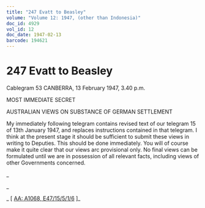 ```yaml
---
title: "247 Evatt to Beasley"
volume: "Volume 12: 1947, (other than Indonesia)"
doc_id: 4929
vol_id: 12
doc_date: 1947-02-13
barcode: 194621
---
```


# 247 Evatt to Beasley

Cablegram 53 CANBERRA, 13 February 1947, 3.40 p.m.

MOST IMMEDIATE SECRET

AUSTRALIAN VIEWS ON SUBSTANCE OF GERMAN SETTLEMENT

My immediately following telegram contains revised text of our telegram 15 of 13th January 1947, and replaces instructions contained in that telegram. I think at the present stage it should be sufficient to submit these views in writing to Deputies. This should be done immediately. You will of course make it quite clear that our views arc provisional only. No final views can be formulated until we are in possession of all relevant facts, including views of other Governments concerned.

_

_

_ [ [AA: A1068, E47/15/5/1/6](http://www.naa.gov.au/cgi-bin/Search?O=I&Number=194621) ]_
